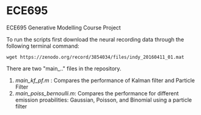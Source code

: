 # ECE695
ECE695 Generative Modelling Course Project

To run the scripts first download the neural recording data through the following terminal command:

 ```console
wget https://zenodo.org/record/3854034/files/indy_20160411_01.mat
```

There are two "main_.." files in the repository. 
1. *main_kf_pf.m* : Compares the performance of Kalman filter and Particle Filter
2. *main_poiss_bernoulli.m*: Compares the performance for different emission proabilities: Gaussian, Poisson, and Binomial using a particle filter

